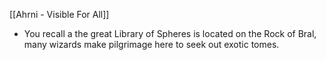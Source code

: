 [[Ahrni - Visible For All]]
- You recall a the great Library of Spheres is located on the Rock of Bral, many wizards make pilgrimage here to seek out exotic tomes.